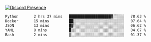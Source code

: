 [![Discord Presence](https://lanyard.cnrad.dev/api/689805100331696149)](https://discord.com/users/689805100331696149)

<!--START_SECTION:waka-->

```txt
Python       2 hrs 37 mins   ███████████████████▓░░░░░   78.63 %
Docker       15 mins         ██░░░░░░░░░░░░░░░░░░░░░░░   07.64 %
JSON         13 mins         █▓░░░░░░░░░░░░░░░░░░░░░░░   06.62 %
YAML         8 mins          █░░░░░░░░░░░░░░░░░░░░░░░░   04.07 %
Bash         2 mins          ▒░░░░░░░░░░░░░░░░░░░░░░░░   01.37 %
```

<!--END_SECTION:waka-->
<img src="https://hit.yhype.me/github/profile?user_id=53441990" alt="">
